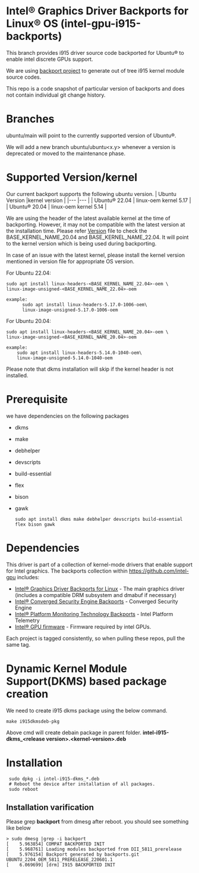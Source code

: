 
#  Intel® Graphics Driver Backports for Linux® OS (intel-gpu-i915-backports)

This branch provides i915 driver source code backported for Ubuntu® to enable intel discrete GPUs support.

We are using [backport project](https://backports.wiki.kernel.org/index.php/Main_Page) to generate out of tree i915 kernel module source codes.

This repo is a code snapshot of particular version of backports and does not contain individual git change history.

# Branches
 ubuntu/main will point to the currently supported version of Ubuntu®.
 
 We will add a new branch ubuntu/ubuntu<x.y> whenever a version is deprecated or moved to the maintenance phase.
  
# Supported Version/kernel
  Our current backport supports the following ubuntu version.
| Ubuntu Version |kernel version    |
|---  |---  |
| Ubuntu® 22.04 | linux-oem kernel 5.17 |
| Ubuntu® 20.04 | linux-oem kernel 5.14 |
  
  We are using the header of the latest available kernel at the time of backporting. However, it may not be compatible with the latest version at the installation time.
  Please refer [Version](https://github.com/intel-gpu/intel-gpu-i915-backports/blob/ubuntu/main/versions)
  file to check the BASE_KERNEL_NAME_20.04 and BASE_KERNEL_NAME_22.04. It will point to the kernel version which is being used during backporting.

  In case of an issue with the latest kernel, please install the kernel version mentioned in version file for appropriate OS version.
  
  For Ubuntu 22.04:

    sudo apt install linux-headers-<BASE_KERNEL_NAME_22.04>-oem \
    linux-image-unsigned-<BASE_KERNEL_NAME_22.04>-oem

    example:
	      sudo apt install linux-headers-5.17.0-1006-oem\
	      linux-image-unsigned-5.17.0-1006-oem 

  For Ubuntu 20.04:

    sudo apt install linux-headers-<BASE_KERNEL_NAME_20.04>-oem \
    linux-image-unsigned-<BASE_KERNEL_NAME_20.04>-oem
    
    example: 
        sudo apt install linux-headers-5.14.0-1040-oem\
        linux-image-unsigned-5.14.0-1040-oem

Please note that dkms installation will skip if the kernel header is not installed.

# Prerequisite
we have dependencies on the following packages
  - dkms
  - make
  - debhelper
  - devscripts
  - build-essential
  - flex
  - bison
  - gawk

        sudo apt install dkms make debhelper devscripts build-essential flex bison gawk


# Dependencies

This driver is part of a collection of kernel-mode drivers that enable support for Intel graphics. The backports collection within https://github.com/intel-gpu includes:

- [Intel® Graphics Driver Backports for Linux](https://github.com/intel-gpu/intel-gpu-i915-backports) - The main graphics driver (includes a compatible DRM subsystem and dmabuf if necessary)
- [Intel® Converged Security Engine Backports](https://github.com/intel-gpu/intel-gpu-cse-backports) - Converged Security Engine
- [Intel® Platform Monitoring Technology Backports](https://github.com/intel-gpu/intel-gpu-pmt-backports/) - Intel Platform Telemetry
- [Intel® GPU firmware](https://github.com/intel-gpu/intel-gpu-firmware) - Firmware required by intel GPUs.

Each project is tagged consistently, so when pulling these repos, pull the same tag.


# Dynamic Kernel Module Support(DKMS) based package creation

We need to create i915 dkms package using the below command.

    make i915dkmsdeb-pkg

Above cmd will create debain package in parent folder. **intel-i915-dkms_<**release version**>.<**kernel-version**>.deb**
# Installation

     sudo dpkg -i intel-i915-dkms_*.deb
     # Reboot the device after installation of all packages.
     sudo reboot
  
## Installation varification

Please grep **backport**  from dmesg after reboot. you should see something like below

    > sudo dmesg |grep -i backport
    [    5.963854] COMPAT BACKPORTED INIT
    [    5.968761] Loading modules backported from DII_5811_prerelease
    [    5.976154] Backport generated by backports.git UBUNTU_2204_OEM_5811_PRERELEASE_220601.1
    [    6.069699] [drm] I915 BACKPORTED INIT




